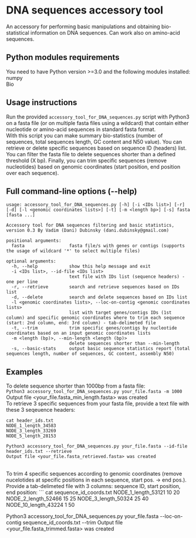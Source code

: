 # DNA sequences accessory tool
An accessory for performing basic manipulations and obtaining bio-statistical information on DNA sequences. Can work also on amino-acid sequences.

## Python modules requirements
You need to have Python version >=3.0 and the following modules installed:
<br/>numpy
<br/>Bio

## Usage instructions
Run the provided `accessory_tool_for_DNA_sequences.py` script with Python3 on a fasta file (or on multiple fasta files using a wildcard) that contain either nucleotide or amino-acid sequences in standard fasta format.<br/> 
With this script you can make summary bio-statistics (number of sequences, total sequences length, GC content and N50 value). You can retrieve or delete specific sequences based on sequence ID (headers) list. You can filter the fasta file to delete sequences shorter than a defined threshold (X bp). Finally, you can trim specific sequences (remove nucleotides) based on genomic coordinates (start position, end position over each sequence).

## Full command-line options (--help)
```
usage: accessory_tool_for_DNA_sequences.py [-h] [-i <IDs list>] [-r] [-d] [-l <genomic coordinates lists>] [-t] [-m <length bp>] [-s] fasta [fasta ...]

Accessory tool for DNA sequences filtering and basic statistics, version 0.3 By Vadim (Dani) Dubinsky (dani.dubinsky@gmail.com)

positional arguments:
  fasta                 fasta file/s with genes or contigs (supports the usage of wildcard '*' to select multiple files)

optional arguments:
  -h, --help            show this help message and exit
  -i <IDs list>, --id-file <IDs list>
                        text file with IDs list (sequence headers) - one per line
  -r, --retrieve        search and retrieve sequences based on IDs list
  -d, --delete          search and delete sequences based on IDs list
  -l <genomic coordinates lists>, --loc-on-contig <genomic coordinates lists>
                        list with target genes/contigs IDs (1st column) and specific genomic coordinates where to trim each sequence (start: 2nd column, end: 3rd column) - tab-delimeted file
  -t, --trim            trim specific genes/contigs by nucleotide coordinates based on an input genomic coordinates lists
  -m <length (bp)>, --min-length <length (bp)>
                        delete sequences shorter than --min-length
  -s, --basic-stats     output basic sequence statistics report (total sequences length, number of sequences, GC content, assembly N50)
```

## Examples
To delete sequence shorter than 1000bp from a fasta file:<br/>
`Python3 accessory_tool_for_DNA_sequences.py your_file.fasta -m 1000`<br/>
Output file <your_file.fasta_min_length.fasta> was created
<br/>
To retrieve 3 specific sequences from your fasta file, provide a text file with these 3 seqeuence headers:
```
cat header_ids.txt
NODE_1_length_34583
NODE_3_length_33269
NODE_5_length_28153

Python3 accessory_tool_for_DNA_sequences.py your_file.fasta --id-file header_ids.txt --retrieve
Output file <your_file.fasta_retrieved.fasta> was created
```
<br/>
To trim 4 specific sequences according to genomic coordinates (remove nucelotides at specific positions in each sequence, start pos. -> end pos.). Provide a tab-delimeted file with 3 columns: sequence ID, start position, end position:
```
cat sequence_id_coords.txt
NODE_1_length_53121	10	20
NODE_2_length_52466	15	25
NODE_3_length_50324	25	40
NODE_10_length_43224	1	50

Python3 accessory_tool_for_DNA_sequences.py your_file.fasta --loc-on-contig sequence_id_coords.txt --trim
Output file <your_file.fasta_trimmed.fasta> was created
```
